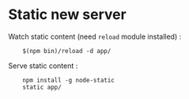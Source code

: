 Static new server
=================

Watch static content (need `reload` module installed) :

```
    $(npm bin)/reload -d app/
```

Serve static content :

```
	npm install -g node-static
    static app/
```